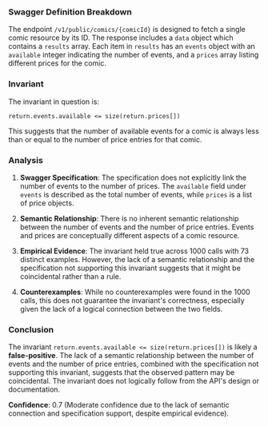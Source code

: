 ### Swagger Definition Breakdown
The endpoint `/v1/public/comics/{comicId}` is designed to fetch a single comic resource by its ID. The response includes a `data` object which contains a `results` array. Each item in `results` has an `events` object with an `available` integer indicating the number of events, and a `prices` array listing different prices for the comic.

### Invariant
The invariant in question is:

`return.events.available <= size(return.prices[])`

This suggests that the number of available events for a comic is always less than or equal to the number of price entries for that comic.

### Analysis
1. **Swagger Specification**: The specification does not explicitly link the number of events to the number of prices. The `available` field under `events` is described as the total number of events, while `prices` is a list of price objects.

2. **Semantic Relationship**: There is no inherent semantic relationship between the number of events and the number of price entries. Events and prices are conceptually different aspects of a comic resource.

3. **Empirical Evidence**: The invariant held true across 1000 calls with 73 distinct examples. However, the lack of a semantic relationship and the specification not supporting this invariant suggests that it might be coincidental rather than a rule.

4. **Counterexamples**: While no counterexamples were found in the 1000 calls, this does not guarantee the invariant's correctness, especially given the lack of a logical connection between the two fields.

### Conclusion
The invariant `return.events.available <= size(return.prices[])` is likely a **false-positive**. The lack of a semantic relationship between the number of events and the number of price entries, combined with the specification not supporting this invariant, suggests that the observed pattern may be coincidental. The invariant does not logically follow from the API's design or documentation.

**Confidence**: 0.7 (Moderate confidence due to the lack of semantic connection and specification support, despite empirical evidence).
